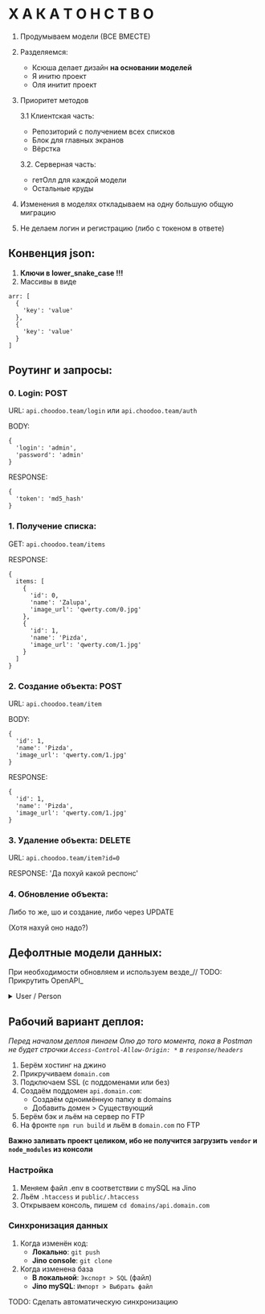 # Х А К А Т О Н С Т В О

1. Продумываем модели (ВСЕ ВМЕСТЕ)
2. Разделяемся:
    - Ксюша делает дизайн **на основании моделей**
    - Я инитю проект
    - Оля инитит проект
3. Приоритет методов

   3.1 Клиентская часть:
    - Репозиторий с получением всех списков
    - Блок для главных экранов
    - Вёрстка

   3.2. Серверная часть:
    - гетОлл для каждой модели
    - Остальные круды

4. Изменения в моделях откладываем на одну большую общую миграцию
5. Не делаем логин и регистрацию (либо с токеном в ответе)

## Конвенция json:

1. **Ключи в lower_snake_case !!!**
2. Массивы в виде

```
arr: [
  {
    'key': 'value'
  },
  {
    'key': 'value'
  }
]
```

## Роутинг и запросы:

### 0. Login: POST

URL: `api.choodoo.team/login` или `api.choodoo.team/auth`

BODY:

```
{
  'login': 'admin',
  'password': 'admin'
}
```

RESPONSE:

```
{
  'token': 'md5_hash'
}
```

### 1. Получение списка:

GET: `api.choodoo.team/items`

RESPONSE:

```
{
  items: [
    {
      'id': 0,
      'name': 'Zalupa',
      'image_url': 'qwerty.com/0.jpg'
    },
    {
      'id': 1,
      'name': 'Pizda',
      'image_url': 'qwerty.com/1.jpg'
    }
  ]
}
```

### 2. Создание объекта: POST

URL: `api.choodoo.team/item`

BODY:

```
{
  'id': 1,
  'name': 'Pizda',
  'image_url': 'qwerty.com/1.jpg'
}
```

RESPONSE:

```
{
  'id': 1,
  'name': 'Pizda',
  'image_url': 'qwerty.com/1.jpg'
}
```

### 3. Удаление объекта: DELETE

URL: `api.choodoo.team/item?id=0`

RESPONSE: 'Да похуй какой респонс'

### 4. Обновление объекта:

Либо то же, шо и создание, либо через UPDATE

(Хотя нахуй оно надо?)

## Дефолтные модели данных:

При необходимости обновляем и используем везде_// TODO: Прикрутить OpenAPI_

[//]: # (TODO: Прикрутить OpenAPI)

<details> 
   <summary>User / Person </summary>

   ```
   id: int
   name: String
   image_url: String
   position: String?
   bio: String?
   ```

</details>

## Рабочий вариант деплоя:

_Перед началом деплоя пинаем Олю до того момента, пока в Postman не будет строчки `Access-Control-Allow-Origin: *`
в `response/headers`_

1. Берём хостинг на джино
2. Прикручиваем `domain.com`
3. Подключаем SSL (с поддоменами или без)
4. Создаём поддомен `api.domain.com`:
    - Создаём одноимённую папку в domains
    - Добавить домен > Существующий
5. Берём бэк и льём на сервер по FTP
6. На фронте `npm run build` и льём в `domain.com` по FTP

**Важно заливать проект целиком, ибо не получится загрузить `vendor` и `node_modules` из консоли**

### Настройка

1. Меняем файл .env в соответствии с mySQL на Jino
2. Льём `.htaccess` и `public/.htaccess`
3. Открываем консоль, пишем `cd domains/api.domain.com`

### Синхронизация данных

1. Когда изменён код:
    - **Локально**: `git push`
    - **Jino console**: `git clone`
2. Когда изменена база
    - **В локальной**: `Экспорт > SQL` (файл)
    - **Jino mySQL**: `Импорт > Выбрать файл`

TODO: Сделать автоматическую синхронизацию